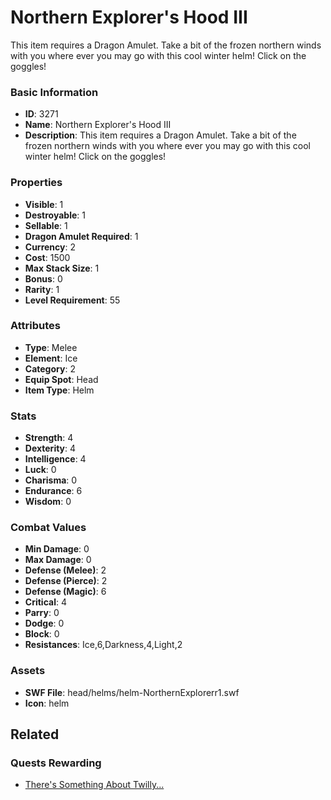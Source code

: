 # Northern Explorer's Hood III

This item requires a Dragon Amulet. Take a bit of the frozen northern winds with you where ever you may go with this cool winter helm! Click on the goggles!

### Basic Information

- **ID**: 3271
- **Name**: Northern Explorer&#039;s Hood III
- **Description**: This item requires a Dragon Amulet. Take a bit of the frozen northern winds with you where ever you may go with this cool winter helm! Click on the goggles!

### Properties

- **Visible**: 1
- **Destroyable**: 1
- **Sellable**: 1
- **Dragon Amulet Required**: 1
- **Currency**: 2
- **Cost**: 1500
- **Max Stack Size**: 1
- **Bonus**: 0
- **Rarity**: 1
- **Level Requirement**: 55

### Attributes

- **Type**: Melee
- **Element**: Ice
- **Category**: 2
- **Equip Spot**: Head
- **Item Type**: Helm

### Stats

- **Strength**: 4
- **Dexterity**: 4
- **Intelligence**: 4
- **Luck**: 0
- **Charisma**: 0
- **Endurance**: 6
- **Wisdom**: 0

### Combat Values

- **Min Damage**: 0
- **Max Damage**: 0
- **Defense (Melee)**: 2
- **Defense (Pierce)**: 2
- **Defense (Magic)**: 6
- **Critical**: 4
- **Parry**: 0
- **Dodge**: 0
- **Block**: 0
- **Resistances**: Ice,6,Darkness,4,Light,2

### Assets

- **SWF File**: head/helms/helm-NorthernExplorerr1.swf
- **Icon**: helm

## Related

### Quests Rewarding

- [There's Something About Twilly...](../quests/525-there-s-something-about-twilly.md)

